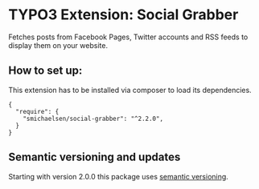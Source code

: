 # TYPO3 Extension: Social Grabber

Fetches posts from Facebook Pages, Twitter accounts and RSS feeds to display them on your website.

## How to set up:

This extension has to be installed via composer to load its dependencies.

````
{
  "require": {
    "smichaelsen/social-grabber": "^2.2.0",
  }
}
````

## Semantic versioning and updates

Starting with version 2.0.0 this package uses [semantic versioning](http://semver.org/).
